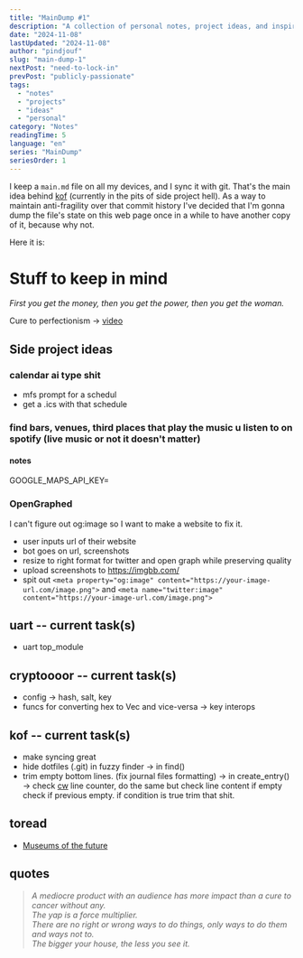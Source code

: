 ```yaml
---
title: "MainDump #1"
description: "A collection of personal notes, project ideas, and inspiring quotes from my main.md file, including current tasks and reading recommendations."
date: "2024-11-08"
lastUpdated: "2024-11-08"
author: "pindjouf"
slug: "main-dump-1"
nextPost: "need-to-lock-in"
prevPost: "publicly-passionate"
tags:
  - "notes"
  - "projects"
  - "ideas"
  - "personal"
category: "Notes"
readingTime: 5
language: "en"
series: "MainDump"
seriesOrder: 1
---
```


I keep a `main.md` file on all my devices, and I sync it with git. That's the main idea behind [kof](https://github.com/pindjouf/kof) (currently in the pits of side project hell). As a way to maintain anti-fragility over that commit history I've decided that I'm gonna dump the file's state on this web page once in a while to have another copy of it, because why not.

Here it is:

# Stuff to keep in mind

*First you get the money, then you get the power, then you get the woman.*

Cure to perfectionism -> [video](https://youtu.be/nMViEZzAIxc?si=wSd6PC8CNAzFkhk9)

## Side project ideas

### calendar ai type shit

- mfs prompt for a schedul
- get a .ics with that schedule

### find bars, venues, third places that play the music u listen to on spotify (live music or not it doesn't matter)

#### notes

GOOGLE_MAPS_API_KEY=

### OpenGraphed

I can't figure out og:image so I want to make a website to fix it.

- user inputs url of their website
- bot goes on url, screenshots
- resize to right format for twitter and open graph while preserving quality
- upload screenshots to https://imgbb.com/
- spit out `<meta property="og:image" content="https://your-image-url.com/image.png">` and `<meta name="twitter:image" content="https://your-image-url.com/image.png">`

## uart -- current task(s)

- uart top_module

## cryptoooor -- current task(s)

- config -> hash, salt, key
- funcs for converting hex to Vec<u8> and vice-versa -> key interops

## kof -- current task(s)

- make syncing great
- hide dotfiles (.git) in fuzzy finder -> in find()
- trim empty bottom lines. (fix journal files formatting) -> in create_entry() -> check [cw](https://github.com/pindjouf/perso_rustlings/tree/master/1.cw) line counter, do the same but check line content if empty check if previous empty. if condition is true trim that shit.

## toread

- [Museums of the future](https://vitalik.eth.limo/general/2024/08/03/museumfuture.html)

## quotes

> *A mediocre product with an audience has more impact than a cure to cancer without any.*  
> *The yap is a force multiplier.*  
> *There are no right or wrong ways to do things, only ways to do them and ways not to.*  
> *The bigger your house, the less you see it.*  
